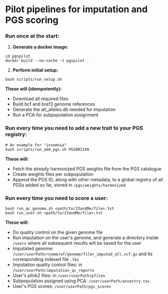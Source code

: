 # Pilot pipelines for imputation and PGS scoring

### Run once at the start:

1. **Generate a docker image:**

```
cd pgspilot
docker build --no-cache -t pgspilot .
```

2. **Perform initial setup:**

```
bash scripts/run_setup.sh
```

**These will (idempotently):**

- Download all required files
- Build bcf and bref3 genome references
- Generate the alt_alleles.db needed for imputation
- Run a PCA for subpopulation assignment

### Run every time you need to add a new trait to your PGS registry:

```
# An example for "insomnia"
bash scripts/run_add_pgs.sh PGS002149
```

**These will:**

- Fetch the already harmonized PGS weights file from the PGS catalogue
- Create weights files per subpopulation
- Append the PGS ID, along with other metadata, to a global registry of all PGSs added so far, stored in `/pgs/weights/harmonized`

### Run every time you need to score a user:

```
bash run_qc_genome.sh <path/to/23andMe/file>.txt
bash run_user.sh <path/to/23andMe/file>.txt
```

**These will:**

- Do quality control on the given genome file
- Run imputation on the user's genome, and generate a directory inside `/users` where all subsequent results will be saved for the user
- Imputated genome: `/user/userPath/<name/of/genome/file>_imputed_all.vcf.gz` and its corresponding indexed file `.tbi`
- Imputation quality control files: in `/user/userPath/imputation_qc_reports`
- User's plink2 files: in `/user/userPath/pfiles`
- Subpopulation assigned using PCA: `/user/userPath/ancestry.tsv`
- User's PGS scores: `/user/userPath/pgs_scores`
